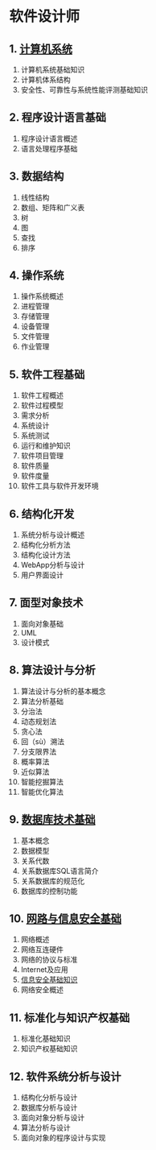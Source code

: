 # 软件设计师

## 1. [计算机系统](cs/computerCompositionAndArchitecture.md)

1. 计算机系统基础知识
1. 计算机体系结构
1. 安全性、可靠性与系统性能评测基础知识

## 2. 程序设计语言基础

1. 程序设计语言概述
1. 语言处理程序基础

## 3. 数据结构

1. 线性结构
1. 数组、矩阵和广义表
1. 树
1. 图
1. 查找
1. 排序

## 4. 操作系统

1. 操作系统概述
1. 进程管理
1. 存储管理
1. 设备管理
1. 文件管理
1. 作业管理

## 5. 软件工程基础

1. 软件工程概述
1. 软件过程模型
1. 需求分析
1. 系统设计
1. 系统测试
1. 运行和维护知识
1. 软件项目管理
1. 软件质量
1. 软件度量
1. 软件工具与软件开发环境

## 6. 结构化开发

1. 系统分析与设计概述
1. 结构化分析方法
1. 结构化设计方法
1. WebApp分析与设计
1. 用户界面设计

## 7. 面型对象技术

1. 面向对象基础
1. UML
1. 设计模式

## 8. 算法设计与分析

1. 算法设计与分析的基本概念
1. 算法分析基础
1. 分治法
1. 动态规划法
1. 贪心法
1. 回（sù）溯法
1. 分支限界法
1. 概率算法
1. 近似算法
1. 智能挖掘算法
1. 智能优化算法

## 9. [数据库技术基础](db/DatabaseSystem.md) 

1. 基本概念 
1. 数据模型
1. 关系代数
1. 关系数据库SQL语言简介
1. 关系数据库的规范化
1. 数据库的控制功能

## 10. [网路与信息安全基础 ](net/net.md) 

1. 网络概述
1. 网络互连硬件
1. 网络的协议与标准
1. Internet及应用
1. [信息安全基础知识](net/security.md) 
1. 网络安全概述

## 11. 标准化与知识产权基础

1. 标准化基础知识
1. 知识产权基础知识

## 12. 软件系统分析与设计

1. 结构化分析与设计
1. 数据库分析与设计
1. 面向对象分析与设计
1. 算法分析与设计
1. 面向对象的程序设计与实现

